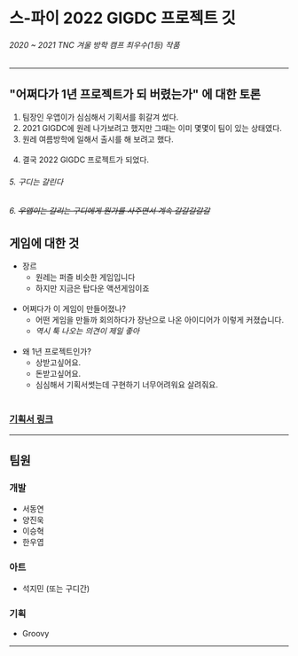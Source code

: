 # 스-파이 2022 GIGDC 프로젝트 깃
###### 2020 ~ 2021 TNC 겨울 방학 캠프 최우수(1등) 작품

* * *

## "어쩌다가 1년 프로젝트가 되 버렸는가" 에 대한 토론
1. 팀장인 우앱이가 심심해서 기획서를 휘갈겨 썼다. <br>
2. 2021 GIGDC에 원레 나가보려고 했지만 그때는 이미 몇몇이 팀이 있는 상태였다. <br>
3. 원레 여름방학에 일해서 출시를 해 보려고 했다. <br><br>
4. 결국 2022 GIGDC 프로젝트가 되었다.<br>
###### 5. *구디는 갈린다*
###### 6. ~~*우앱이는 갈리는 구디에게 뭔가를 사주면서 계속 갈갈갈갈갈*~~

## 게임에 대한 것
* 장르
  - 원레는 퍼즐 비슷한 게임입니다
  - 하지만 지금은 탑다운 액션게임이죠
<br></br>
* 어쩌다가 이 게임이 만들어졌나?
  - 어떤 게임을 만들까 회의하다가 장난으로 나온 아이디어가 이렇게 커졌습니다.
  - *역시 툭 나오는 의견이 제일 좋아*
<br></br>
* 왜 1년 프로젝트인가?
  - 상받고싶어요.
  - 돈받고싶어요.
  - 심심해서 기획서썻는데 구현하기 너무어려워요 살려줘요.
<br></br>

### [기획서 링크](https://docs.google.com/document/d/1gKAsmt6Xdm4cbxODzwliL5H_vkaD3dxCo36dk_qBgcA/edit?usp=sharing) <br>

* * * 

## 팀원

### 개발
* 서동연
* 양진욱
* 이승혁
* 한우엽

### 아트
* 석지민 (또는 구디간)

### 기획
* Groovy

* * *
